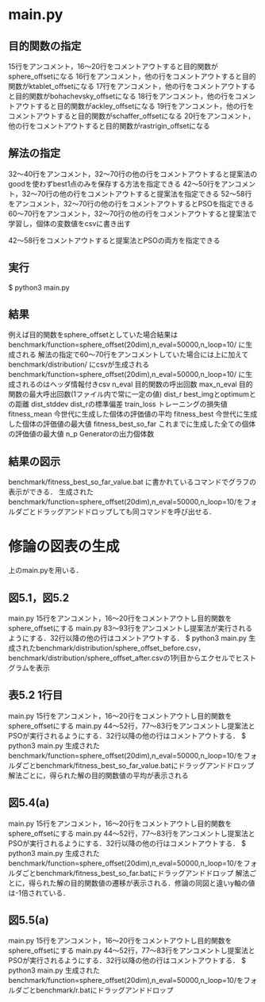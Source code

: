 # main.py
## 目的関数の指定
15行をアンコメント，16～20行をコメントアウトすると目的関数がsphere_offsetになる
16行をアンコメント，他の行をコメントアウトすると目的関数がktablet_offsetになる
17行をアンコメント，他の行をコメントアウトすると目的関数がbohachevsky_offsetになる
18行をアンコメント，他の行をコメントアウトすると目的関数がackley_offsetになる
19行をアンコメント，他の行をコメントアウトすると目的関数がschaffer_offsetになる
20行をアンコメント，他の行をコメントアウトすると目的関数がrastrigin_offsetになる

## 解法の指定
32～40行をアンコメント，32～70行の他の行をコメントアウトすると提案法のgoodを使わずbest1点のみを保存する方法を指定できる
42～50行をアンコメント，32～70行の他の行をコメントアウトすると提案法を指定できる
52～58行をアンコメント，32～70行の他の行をコメントアウトするとPSOを指定できる
60～70行をアンコメント，32～70行の他の行をコメントアウトすると提案法で学習し，個体の変数値をcsvに書き出す

42～58行をコメントアウトすると提案法とPSOの両方を指定できる

## 実行
$ python3 main.py

## 結果
例えば目的関数をsphere_offsetとしていた場合結果は benchmark/function=sphere_offset(20dim),n_eval=50000,n_loop=10/ に生成される
解法の指定で60～70行をアンコメントしていた場合には上に加えて benchmark/distribution/ にcsvが生成される
benchmark/function=sphere_offset(20dim),n_eval=50000,n_loop=10/ に生成されるのはヘッダ情報付きcsv
n_eval              目的関数の呼出回数
max_n_eval          目的関数の最大呼出回数(1ファイル内で常に一定の値)
dist_r              best_imgとoptimumとの距離
dist_stddev         dist_rの標準偏差
train_loss          トレーニングの損失値
fitness_mean        今世代に生成した個体の評価値の平均
fitness_best        今世代に生成した個体の評価値の最大値
fitness_best_so_far これまでに生成した全ての個体の評価値の最大値
n_p                 Generatorの出力個体数

## 結果の図示
benchmark/fitness_best_so_far_value.bat に書かれているコマンドでグラフの表示ができる．
生成されたbenchmark/function=sphere_offset(20dim),n_eval=50000,n_loop=10/をフォルダごとドラッグアンドドロップしても同コマンドを呼び出せる．

# 修論の図表の生成
上のmain.pyを用いる．

## 図5.1，図5.2
main.py 15行をアンコメント，16～20行をコメントアウトし目的関数をsphere_offsetにする
main.py 83～93行をアンコメントし提案法が実行されるようにする．32行以降の他の行はコメントアウトする．
$ python3 main.py
生成されたbenchmark/distribution/sphere_offset_before.csv，benchmark/distribution/sphere_offset_after.csvの1列目からエクセルでヒストグラムを表示

## 表5.2 1行目
main.py 15行をアンコメント，16～20行をコメントアウトし目的関数をsphere_offsetにする
main.py 44～52行，77～83行をアンコメントし提案法とPSOが実行されるようにする．32行以降の他の行はコメントアウトする．
$ python3 main.py
生成されたbenchmark/function=sphere_offset(20dim),n_eval=50000,n_loop=10/をフォルダごとbenchmark/fitness_best_so_far_value.batにドラッグアンドドロップ
解法ごとに，得られた解の目的関数値の平均が表示される

## 図5.4(a)
main.py 15行をアンコメント，16～20行をコメントアウトし目的関数をsphere_offsetにする
main.py 44～52行，77～83行をアンコメントし提案法とPSOが実行されるようにする．32行以降の他の行はコメントアウトする．
$ python3 main.py
生成されたbenchmark/function=sphere_offset(20dim),n_eval=50000,n_loop=10/をフォルダごとbenchmark/fitness_best_so_far.batにドラッグアンドドロップ
解法ごとに，得られた解の目的関数値の遷移が表示される．修論の同図と違いy軸の値は-1倍されている．

## 図5.5(a)
main.py 15行をアンコメント，16～20行をコメントアウトし目的関数をsphere_offsetにする
main.py 44～52行，77～83行をアンコメントし提案法とPSOが実行されるようにする．32行以降の他の行はコメントアウトする．
$ python3 main.py
生成されたbenchmark/function=sphere_offset(20dim),n_eval=50000,n_loop=10/をフォルダごとbenchmark/r.batにドラッグアンドドロップ
